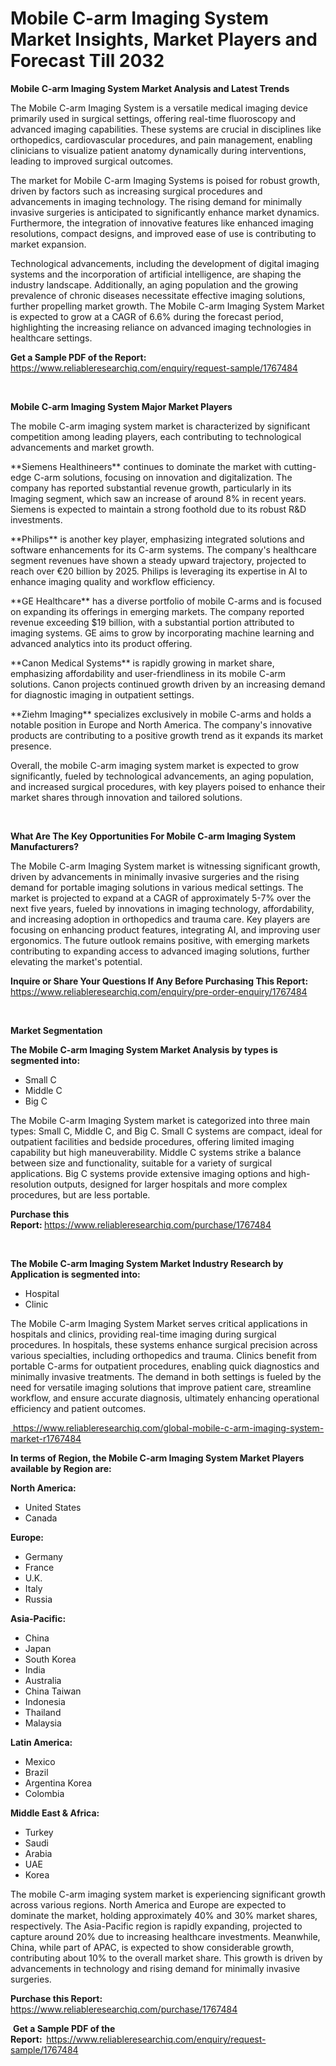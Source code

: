 <p><h1>Mobile C-arm Imaging System Market Insights, Market Players and Forecast Till 2032</h1></p><p><strong>Mobile C-arm Imaging System Market Analysis and Latest Trends</strong></p>
<p><p>The Mobile C-arm Imaging System is a versatile medical imaging device primarily used in surgical settings, offering real-time fluoroscopy and advanced imaging capabilities. These systems are crucial in disciplines like orthopedics, cardiovascular procedures, and pain management, enabling clinicians to visualize patient anatomy dynamically during interventions, leading to improved surgical outcomes.</p><p>The market for Mobile C-arm Imaging Systems is poised for robust growth, driven by factors such as increasing surgical procedures and advancements in imaging technology. The rising demand for minimally invasive surgeries is anticipated to significantly enhance market dynamics. Furthermore, the integration of innovative features like enhanced imaging resolutions, compact designs, and improved ease of use is contributing to market expansion.</p><p>Technological advancements, including the development of digital imaging systems and the incorporation of artificial intelligence, are shaping the industry landscape. Additionally, an aging population and the growing prevalence of chronic diseases necessitate effective imaging solutions, further propelling market growth. The Mobile C-arm Imaging System Market is expected to grow at a CAGR of 6.6% during the forecast period, highlighting the increasing reliance on advanced imaging technologies in healthcare settings.</p></p>
<p><strong>Get a Sample PDF of the Report:&nbsp;</strong> <a href="https://www.reliableresearchiq.com/enquiry/request-sample/1767484?utm_campaign=3225&utm_medium=2&utm_source=Github&utm_content=ia&utm_term=14042025&utm_id=mobile-c-arm-imaging-system">https://www.reliableresearchiq.com/enquiry/request-sample/1767484</a></p>
<p>&nbsp;</p>
<p><strong>Mobile C-arm Imaging System Major Market Players</strong></p>
<p><p>The mobile C-arm imaging system market is characterized by significant competition among leading players, each contributing to technological advancements and market growth.</p><p>**Siemens Healthineers** continues to dominate the market with cutting-edge C-arm solutions, focusing on innovation and digitalization. The company has reported substantial revenue growth, particularly in its Imaging segment, which saw an increase of around 8% in recent years. Siemens is expected to maintain a strong foothold due to its robust R&D investments.</p><p>**Philips** is another key player, emphasizing integrated solutions and software enhancements for its C-arm systems. The company's healthcare segment revenues have shown a steady upward trajectory, projected to reach over €20 billion by 2025. Philips is leveraging its expertise in AI to enhance imaging quality and workflow efficiency.</p><p>**GE Healthcare** has a diverse portfolio of mobile C-arms and is focused on expanding its offerings in emerging markets. The company reported revenue exceeding $19 billion, with a substantial portion attributed to imaging systems. GE aims to grow by incorporating machine learning and advanced analytics into its product offering.</p><p>**Canon Medical Systems** is rapidly growing in market share, emphasizing affordability and user-friendliness in its mobile C-arm solutions. Canon projects continued growth driven by an increasing demand for diagnostic imaging in outpatient settings.</p><p>**Ziehm Imaging** specializes exclusively in mobile C-arms and holds a notable position in Europe and North America. The company's innovative products are contributing to a positive growth trend as it expands its market presence.</p><p>Overall, the mobile C-arm imaging system market is expected to grow significantly, fueled by technological advancements, an aging population, and increased surgical procedures, with key players poised to enhance their market shares through innovation and tailored solutions.</p></p>
<p>&nbsp;</p>
<p><strong>What Are The Key Opportunities For Mobile C-arm Imaging System Manufacturers?</strong></p>
<p><p>The Mobile C-arm Imaging System market is witnessing significant growth, driven by advancements in minimally invasive surgeries and the rising demand for portable imaging solutions in various medical settings. The market is projected to expand at a CAGR of approximately 5-7% over the next five years, fueled by innovations in imaging technology, affordability, and increasing adoption in orthopedics and trauma care. Key players are focusing on enhancing product features, integrating AI, and improving user ergonomics. The future outlook remains positive, with emerging markets contributing to expanding access to advanced imaging solutions, further elevating the market's potential.</p></p>
<p><strong>Inquire or Share Your Questions If Any Before Purchasing This Report:</strong> <a href="https://www.reliableresearchiq.com/enquiry/pre-order-enquiry/1767484?utm_campaign=3225&utm_medium=2&utm_source=Github&utm_content=ia&utm_term=14042025&utm_id=mobile-c-arm-imaging-system">https://www.reliableresearchiq.com/enquiry/pre-order-enquiry/1767484</a></p>
<p>&nbsp;</p>
<p><strong>Market Segmentation</strong></p>
<p><strong>The Mobile C-arm Imaging System Market Analysis by types is segmented into:</strong></p>
<p><ul><li>Small C</li><li>Middle C</li><li>Big C</li></ul></p>
<p><p>The Mobile C-arm Imaging System market is categorized into three main types: Small C, Middle C, and Big C. Small C systems are compact, ideal for outpatient facilities and bedside procedures, offering limited imaging capability but high maneuverability. Middle C systems strike a balance between size and functionality, suitable for a variety of surgical applications. Big C systems provide extensive imaging options and high-resolution outputs, designed for larger hospitals and more complex procedures, but are less portable.</p></p>
<p><strong>Purchase this Report:&nbsp;</strong><a href="https://www.reliableresearchiq.com/purchase/1767484?utm_campaign=3225&utm_medium=2&utm_source=Github&utm_content=ia&utm_term=14042025&utm_id=mobile-c-arm-imaging-system">https://www.reliableresearchiq.com/purchase/1767484</a></p>
<p>&nbsp;</p>
<p><strong>The Mobile C-arm Imaging System Market Industry Research by Application is segmented into:</strong></p>
<p><ul><li>Hospital</li><li>Clinic</li></ul></p>
<p><p>The Mobile C-arm Imaging System Market serves critical applications in hospitals and clinics, providing real-time imaging during surgical procedures. In hospitals, these systems enhance surgical precision across various specialties, including orthopedics and trauma. Clinics benefit from portable C-arms for outpatient procedures, enabling quick diagnostics and minimally invasive treatments. The demand in both settings is fueled by the need for versatile imaging solutions that improve patient care, streamline workflow, and ensure accurate diagnosis, ultimately enhancing operational efficiency and patient outcomes.</p></p>
<p><a href="https://www.reliableresearchiq.com/global-mobile-c-arm-imaging-system-market-r1767484?utm_campaign=3225&utm_medium=2&utm_source=Github&utm_content=ia&utm_term=14042025&utm_id=mobile-c-arm-imaging-system">&nbsp;https://www.reliableresearchiq.com/global-mobile-c-arm-imaging-system-market-r1767484</a></p>
<p><strong>In terms of Region, the Mobile C-arm Imaging System Market Players available by Region are:</strong></p>
<p>
    <p> <strong> North America: </strong>
        <ul>
            <li>United States</li>
            <li>Canada</li>
        </ul>
        </p> 
    <p> <strong> Europe: </strong>
        <ul>
            <li>Germany</li>
            <li>France</li>
            <li>U.K.</li>
            <li>Italy</li>
            <li>Russia</li>
        </ul>
        </p> 
    <p> <strong> Asia-Pacific: </strong>
        <ul>
            <li>China</li>
            <li>Japan</li>
            <li>South Korea</li>
            <li>India</li>
            <li>Australia</li>
            <li>China Taiwan</li>
            <li>Indonesia</li>
            <li>Thailand</li>
            <li>Malaysia</li>
        </ul>
        </p> 
    <p> <strong> Latin America: </strong>
        <ul>
            <li>Mexico</li>
            <li>Brazil</li>
            <li>Argentina Korea</li>
            <li>Colombia</li>
        </ul>
        </p> 
    <p> <strong> Middle East & Africa: </strong>
        <ul>
            <li>Turkey</li>
            <li>Saudi</li>
            <li>Arabia</li>
            <li>UAE</li>
            <li>Korea</li>
        </ul>
    </p>
    </p>
<p><p>The mobile C-arm imaging system market is experiencing significant growth across various regions. North America and Europe are expected to dominate the market, holding approximately 40% and 30% market shares, respectively. The Asia-Pacific region is rapidly expanding, projected to capture around 20% due to increasing healthcare investments. Meanwhile, China, while part of APAC, is expected to show considerable growth, contributing about 10% to the overall market share. This growth is driven by advancements in technology and rising demand for minimally invasive surgeries.</p></p>
<p><strong>Purchase this Report: </strong><a href="https://www.reliableresearchiq.com/purchase/1767484?utm_campaign=3225&utm_medium=2&utm_source=Github&utm_content=ia&utm_term=14042025&utm_id=mobile-c-arm-imaging-system">https://www.reliableresearchiq.com/purchase/1767484</a></p>
<p>&nbsp;<strong>Get a Sample PDF of the Report:&nbsp;&nbsp;</strong><a href="https://www.reliableresearchiq.com/enquiry/request-sample/1767484?utm_campaign=3225&utm_medium=2&utm_source=Github&utm_content=ia&utm_term=14042025&utm_id=mobile-c-arm-imaging-system">https://www.reliableresearchiq.com/enquiry/request-sample/1767484</a></p>
<p><strong></strong></p>
<p><p></p><p></p><p></p></p>